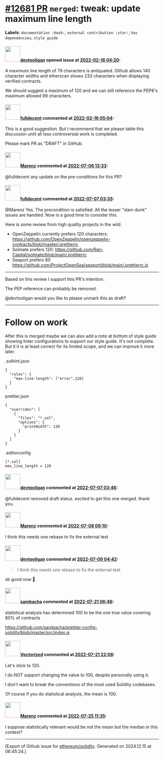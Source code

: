 # [\#12681 PR](https://github.com/ethereum/solidity/pull/12681) `merged`: tweak: update maximum line length
**Labels**: `documentation :book:`, `external contribution :star:`, `has dependencies`, `style guide`


#### <img src="https://avatars.githubusercontent.com/u/71567643?u=d067093ea441826fdfb9b2e4e32eb80b7d9f58ee&v=4" width="50">[devtooligan](https://github.com/devtooligan) opened issue at [2022-02-16 04:20](https://github.com/ethereum/solidity/pull/12681):

A maximum line length of 79 characters is antiquated.  Github allows 140 character widths and etherscan shows 233 characters when displaying verified contracts.  

We should suggest a maximum of 120 and we can still reference the PEP8's maximum allowed 99 characters.

#### <img src="https://avatars.githubusercontent.com/u/382183?u=499298f335f6f4f2b2498c3510275590dd8e67fc&v=4" width="50">[fulldecent](https://github.com/fulldecent) commented at [2022-02-16 05:04](https://github.com/ethereum/solidity/pull/12681#issuecomment-1041112018):

This is a good suggestion. But I recommend that we please table this discussion until all less controversial work is completed.

Please mark PR as "DRAFT" in GitHub.

#### <img src="https://avatars.githubusercontent.com/u/424752?u=2d50de05ec528b9b84f8b905a56e90669b0f8927&v=4" width="50">[Marenz](https://github.com/Marenz) commented at [2022-07-06 13:33](https://github.com/ethereum/solidity/pull/12681#issuecomment-1176228714):

@fulldecent any update on the pre-conditions for this PR?

#### <img src="https://avatars.githubusercontent.com/u/382183?u=499298f335f6f4f2b2498c3510275590dd8e67fc&v=4" width="50">[fulldecent](https://github.com/fulldecent) commented at [2022-07-07 03:35](https://github.com/ethereum/solidity/pull/12681#issuecomment-1177015102):

@Marenz Yes. The precondition is satisfied. All the lesser "slam dunk" issues are handled. Now is a good time to consider this.

Here is some review from high quality projects in the wild.

- OpenZeppelin currently prefers 120 characters: https://github.com/OpenZeppelin/openzeppelin-contracts/blob/master/.prettierrc
- Solmate prefers 120: https://github.com/Rari-Capital/solmate/blob/main/.prettierrc
- Seaport prefers 80 https://github.com/ProjectOpenSea/seaport/blob/main/.prettierrc.js

---

Based on this review I support this PR's intention.

The PEP reference can probably be removed.

@devtooligan would you like to please unmark this as draft?

---

# Follow on work

After this is merged maybe we can also add a note at bottom of style guide showing linter configurations to support our style guide. It's not complete. But it it is at least correct for its limited scope, and we can improve it more later.

.solhint.json

```
{
  "rules": {
    "max-line-length": ["error",120]
  }
}
```

prettier.json

```
{
  "overrides": [
    {
      "files": "*.sol",
      "options": {
        "printWidth": 120
      }
    }
  ]
}
```

.editorconfig

```
[*.sol]
max_line_length = 120
```

#### <img src="https://avatars.githubusercontent.com/u/71567643?u=d067093ea441826fdfb9b2e4e32eb80b7d9f58ee&v=4" width="50">[devtooligan](https://github.com/devtooligan) commented at [2022-07-07 03:46](https://github.com/ethereum/solidity/pull/12681#issuecomment-1177020538):

@fulldecent removed draft status.  excited to get this one merged. thank you.

#### <img src="https://avatars.githubusercontent.com/u/424752?u=2d50de05ec528b9b84f8b905a56e90669b0f8927&v=4" width="50">[Marenz](https://github.com/Marenz) commented at [2022-07-08 09:10](https://github.com/ethereum/solidity/pull/12681#issuecomment-1178747258):

I think this needs one rebase to fix the external test

#### <img src="https://avatars.githubusercontent.com/u/71567643?u=d067093ea441826fdfb9b2e4e32eb80b7d9f58ee&v=4" width="50">[devtooligan](https://github.com/devtooligan) commented at [2022-07-09 04:42](https://github.com/ethereum/solidity/pull/12681#issuecomment-1179478439):

> I think this needs one rebase to fix the external test

sb good now 🫡

#### <img src="https://avatars.githubusercontent.com/u/32783916?u=029c8c13334e875b5a9f55ff58a6790aa94911bb&v=4" width="50">[sambacha](https://github.com/sambacha) commented at [2022-07-21 06:46](https://github.com/ethereum/solidity/pull/12681#issuecomment-1191105655):

statistical  analysis has determined 100 to be the one true value covering 80% of contracts 

 https://github.com/sambacha/prettier-config-solidity/blob/master/src/index.js

#### <img src="https://avatars.githubusercontent.com/u/5889274?u=5ee684296295af143d211293d0ad6901e40bcf47&v=4" width="50">[Vectorized](https://github.com/Vectorized) commented at [2022-07-21 22:08](https://github.com/ethereum/solidity/pull/12681#issuecomment-1191982937):

Let's stick to 120. 

I do NOT support changing the value to 100, despite personally using it.

I don't want to break the conventions of the most used Solidity codebases.

Of course if you do statistical analysis, the mean is 100.

#### <img src="https://avatars.githubusercontent.com/u/424752?u=2d50de05ec528b9b84f8b905a56e90669b0f8927&v=4" width="50">[Marenz](https://github.com/Marenz) commented at [2022-07-25 11:35](https://github.com/ethereum/solidity/pull/12681#issuecomment-1193935682):

I suppose statistically relevant would be not the mean but the median in this context?


-------------------------------------------------------------------------------



[Export of Github issue for [ethereum/solidity](https://github.com/ethereum/solidity). Generated on 2024.12.15 at 06:45:24.]
